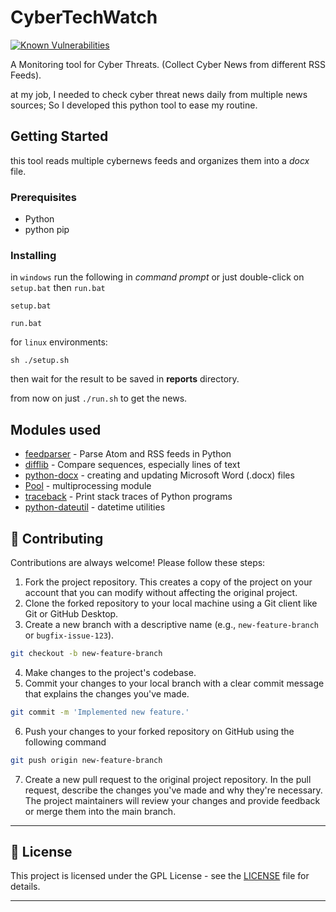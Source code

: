 # CyberTechWatch
<a href="https://snyk.io/test/github/MehdizadeMilad/cybertechwatch?targetFile=requirements.txt"><img src="https://snyk.io/test/github/MehdizadeMilad/cybertechwatch/badge.svg?targetFile=requirements.txt" alt="Known Vulnerabilities" data-canonical-src="https://snyk.io/test/github/MehdizadeMilad/cybertechwatch?targetFile=requirements.txt" style="max-width:100%;"></a>

A Monitoring tool for Cyber Threats. (Collect Cyber News from different RSS Feeds).

at my job, I needed to check cyber threat news daily from multiple news sources; So I developed this python tool to ease my routine.

## Getting Started
this tool reads multiple cybernews feeds and organizes them into a <i>docx</i> file.


### Prerequisites

- Python
- python pip


### Installing

in ```windows``` run the following in <i>command prompt</i> or just double-click on  ``` setup.bat ``` then ```run.bat```

```
setup.bat

run.bat
```

for ```linux``` environments:

```
sh ./setup.sh

```
then wait for the result to be saved in <b>reports</b> directory.

from now on just ``` ./run.sh ``` to get the news.

## Modules used

* [feedparser](https://pypi.org/project/feedparser/) - Parse Atom and RSS feeds in Python
* [difflib](https://pymotw.com/2/difflib/) - Compare sequences, especially lines of text
* [python-docx](https://python-docx.readthedocs.io/en/latest/) - creating and updating Microsoft Word (.docx) files
* [Pool](https://sebastianraschka.com/Articles/2014_multiprocessing.html) - multiprocessing module
* [traceback](https://docs.python.org/2/library/traceback.html) -  Print stack traces of Python programs
* [python-dateutil](https://pypi.org/project/python-dateutil/) - datetime utilities

## 🤝 Contributing

Contributions are always welcome! Please follow these steps:
1. Fork the project repository. This creates a copy of the project on your account that you can modify without affecting the original project.
2. Clone the forked repository to your local machine using a Git client like Git or GitHub Desktop.
3. Create a new branch with a descriptive name (e.g., `new-feature-branch` or `bugfix-issue-123`).
```sh
git checkout -b new-feature-branch
```
4. Make changes to the project's codebase.
5. Commit your changes to your local branch with a clear commit message that explains the changes you've made.
```sh
git commit -m 'Implemented new feature.'
```
6. Push your changes to your forked repository on GitHub using the following command
```sh
git push origin new-feature-branch
```
7. Create a new pull request to the original project repository. In the pull request, describe the changes you've made and why they're necessary.
The project maintainers will review your changes and provide feedback or merge them into the main branch.

---

## 📄 License

This project is licensed under the GPL License - see the [LICENSE]([https://github.com/meow-jsx/cybertechwatch/blob/master/LICENSE](https://github.com/meow-jsx/cybertechwatch/blob/master/LICENSE)) file for details.

---
